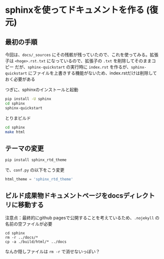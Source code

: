 # sphinxを使ってドキュメントを作る (復元)

## 最初の手順

今回は、`docs/_sources` にその残骸が残っていたので、これを使ってみる。拡張子は `<hoge>.rst.txt` になっているので、拡張子の `.txt` を削除してそのままコピー
だが、`sphinx-quickstart` の実行時に `index.rst` を作るが、`sphinx-quickstart` にファイルを上書きする機能がないため、index.rstだけは削除しておく必要がある

つぎに、sphinxのインストールと起動

```bash
pip install -U sphinx
cd sphinx
sphinx-quickstart
```

とりまビルド

```bash
cd sphinx
make html
```

## テーマの変更


```bash
pip install sphinx_rtd_theme
```

で、`conf.py` の以下をこう変更

```python
html_theme = 'sphinx_rtd_theme'
```


## ビルド成果物ドキュメントページをdocsディレクトリに移動する

注意点：最終的にgithub pagesで公開することを考えているため、`.nojekyll` の名前の空ファイルが必要

```
cd sphinx
rm -r ../docs/*
cp -a ./build/html/* ../docs
```

なんか隠しファイルは `rm -r` で消せないっぽい？